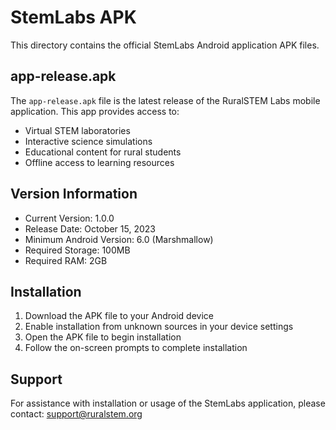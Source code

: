 # StemLabs APK

This directory contains the official StemLabs Android application APK files.

## app-release.apk

The `app-release.apk` file is the latest release of the RuralSTEM Labs mobile application. This app provides access to:

- Virtual STEM laboratories
- Interactive science simulations
- Educational content for rural students
- Offline access to learning resources

## Version Information

- Current Version: 1.0.0
- Release Date: October 15, 2023
- Minimum Android Version: 6.0 (Marshmallow)
- Required Storage: 100MB
- Required RAM: 2GB

## Installation

1. Download the APK file to your Android device
2. Enable installation from unknown sources in your device settings
3. Open the APK file to begin installation
4. Follow the on-screen prompts to complete installation

## Support

For assistance with installation or usage of the StemLabs application, please contact:
support@ruralstem.org 